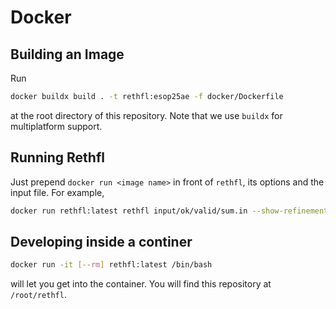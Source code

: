 # Docker

## Building an Image
Run

``` sh
docker buildx build . -t rethfl:esop25ae -f docker/Dockerfile
```
at the root directory of this repository.
Note that we use `buildx` for multiplatform support.

## Running Rethfl
Just prepend `docker run <image name>` in front of `rethfl`, its options and the input file.
For example,
``` sh
docker run rethfl:latest rethfl input/ok/valid/sum.in --show-refinement
```

## Developing inside a continer

``` sh
docker run -it [--rm] rethfl:latest /bin/bash
```
will let you get into the container.
You will find this repository at `/root/rethfl`.
